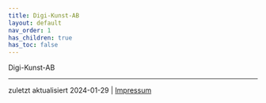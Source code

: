 ```yaml
---
title: Digi-Kunst-AB
layout: default
nav_order: 1
has_children: true
has_toc: false
---
```


Digi-Kunst-AB


---
zuletzt aktualisiert 2024-01-29 | [Impressum](https://www.rsh-duesseldorf.de/service/datenschutz-impressum) 